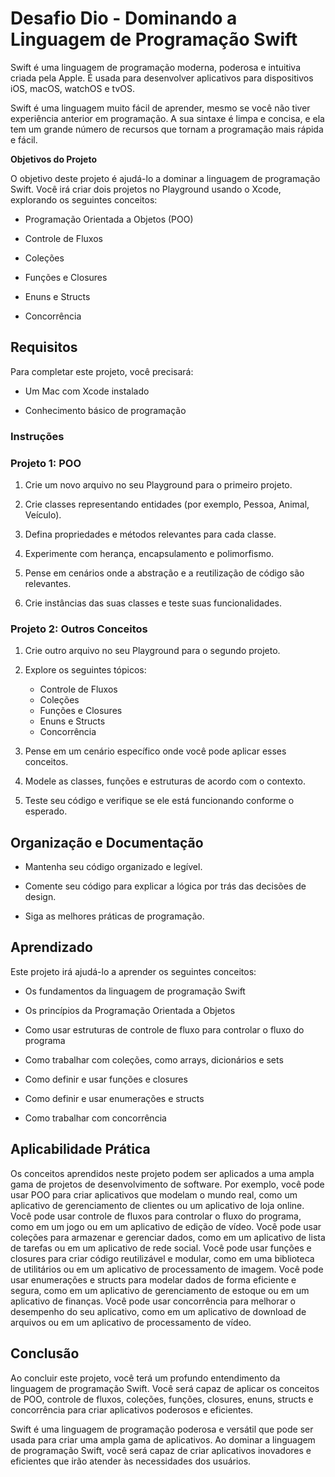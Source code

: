 # **Desafio Dio - Dominando a Linguagem de Programação Swift**

Swift é uma linguagem de programação moderna, poderosa e intuitiva criada pela Apple. É usada para desenvolver aplicativos para dispositivos iOS, macOS, watchOS e tvOS.

Swift é uma linguagem muito fácil de aprender, mesmo se você não tiver experiência anterior em programação. A sua sintaxe é limpa e concisa, e ela tem um grande número de recursos que tornam a programação mais rápida e fácil.

**Objetivos do Projeto**

O objetivo deste projeto é ajudá-lo a dominar a linguagem de programação Swift. Você irá criar dois projetos no Playground usando o Xcode, explorando os seguintes conceitos:

- Programação Orientada a Objetos (POO)

- Controle de Fluxos

- Coleções

- Funções e Closures

- Enuns e Structs

- Concorrência

  

## **Requisitos**

Para completar este projeto, você precisará:

- Um Mac com Xcode instalado

- Conhecimento básico de programação

  

### **Instruções**

### **Projeto 1: POO**

1. Crie um novo arquivo no seu Playground para o primeiro projeto.

2. Crie classes representando entidades (por exemplo, Pessoa, Animal, Veículo).

3. Defina propriedades e métodos relevantes para cada classe.

4. Experimente com herança, encapsulamento e polimorfismo.

5. Pense em cenários onde a abstração e a reutilização de código são relevantes.

6. Crie instâncias das suas classes e teste suas funcionalidades.

   

### **Projeto 2: Outros Conceitos**

1. Crie outro arquivo no seu Playground para o segundo projeto.

2. Explore os seguintes tópicos:

   - Controle de Fluxos
   - Coleções
   - Funções e Closures
   - Enuns e Structs
   - Concorrência

3. Pense em um cenário específico onde você pode aplicar esses conceitos.

4. Modele as classes, funções e estruturas de acordo com o contexto.

5. Teste seu código e verifique se ele está funcionando conforme o esperado.

   

## **Organização e Documentação**

- Mantenha seu código organizado e legível.

- Comente seu código para explicar a lógica por trás das decisões de design.

- Siga as melhores práticas de programação.

  

## **Aprendizado**

Este projeto irá ajudá-lo a aprender os seguintes conceitos:

- Os fundamentos da linguagem de programação Swift

- Os princípios da Programação Orientada a Objetos

- Como usar estruturas de controle de fluxo para controlar o fluxo do programa

- Como trabalhar com coleções, como arrays, dicionários e sets

- Como definir e usar funções e closures

- Como definir e usar enumerações e structs

- Como trabalhar com concorrência

  

## **Aplicabilidade Prática**

Os conceitos aprendidos neste projeto podem ser aplicados a uma ampla gama de projetos de desenvolvimento de software. Por exemplo, você pode usar POO para criar aplicativos que modelam o mundo real, como um aplicativo de gerenciamento de clientes ou um aplicativo de loja online. Você pode usar controle de fluxos para controlar o fluxo do programa, como em um jogo ou em um aplicativo de edição de vídeo. Você pode usar coleções para armazenar e gerenciar dados, como em um aplicativo de lista de tarefas ou em um aplicativo de rede social. Você pode usar funções e closures para criar código reutilizável e modular, como em uma biblioteca de utilitários ou em um aplicativo de processamento de imagem. Você pode usar enumerações e structs para modelar dados de forma eficiente e segura, como em um aplicativo de gerenciamento de estoque ou em um aplicativo de finanças. Você pode usar concorrência para melhorar o desempenho do seu aplicativo, como em um aplicativo de download de arquivos ou em um aplicativo de processamento de vídeo.



## **Conclusão**

Ao concluir este projeto, você terá um profundo entendimento da linguagem de programação Swift. Você será capaz de aplicar os conceitos de POO, controle de fluxos, coleções, funções, closures, enuns, structs e concorrência para criar aplicativos poderosos e eficientes.

Swift é uma linguagem de programação poderosa e versátil que pode ser usada para criar uma ampla gama de aplicativos. Ao dominar a linguagem de programação Swift, você será capaz de criar aplicativos inovadores e eficientes que irão atender às necessidades dos usuários.

